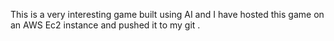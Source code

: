 This is a very interesting game built using AI and I have hosted this game on an AWS Ec2 instance and pushed it to my git .
